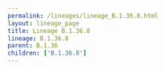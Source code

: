 ```yaml
---
permalink: /lineages/lineage_B.1.36.8.html
layout: lineage_page
title: Lineage B.1.36.8
lineage: B.1.36.8
parent: B.1.36
children: ['B.1.36.8']
---
```

